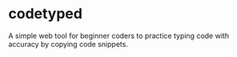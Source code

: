 # codetyped
A simple web tool for beginner coders to practice typing code with accuracy by copying code snippets.
